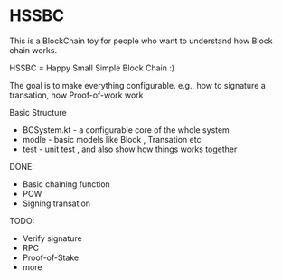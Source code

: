 # HSSBC

This is a BlockChain toy for people who want to understand how Block chain works.

HSSBC = Happy Small Simple Block Chain  :) 

The goal is to make everything configurable. e.g., how to signature a transation, how Proof-of-work work   

Basic Structure
* BCSystem.kt - a configurable core of the whole system
* modle - basic models like Block , Transation etc 
* test - unit test , and also show how things works together

DONE:
* Basic chaining function
* POW
* Signing transation

TODO:
* Verify signature 
* RPC 
* Proof-of-Stake
* more 

